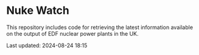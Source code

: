 # Nuke Watch

This repository includes code for retrieving the latest information available on the output of EDF nuclear power plants in the UK.

Last updated: 2024-08-24 18:15